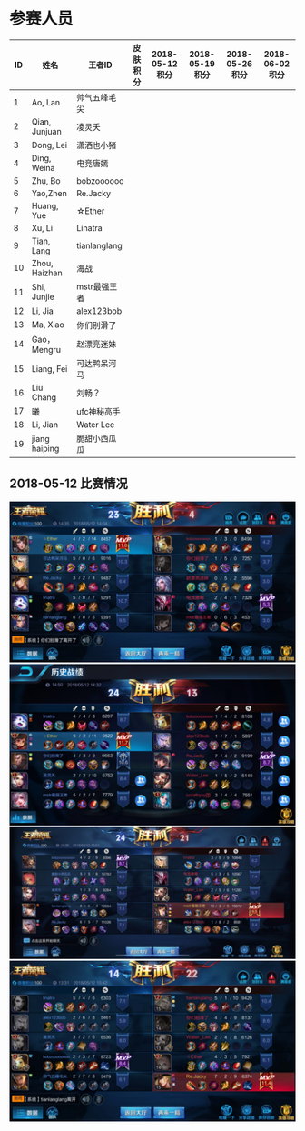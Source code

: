 # 参赛人员
ID|姓名|王者ID|皮肤积分|2018-05-12积分|2018-05-19积分|2018-05-26积分|2018-06-02积分
|----|----|----|----|----|----|----|----|
1|Ao, Lan |帅气五峰毛尖|||||
2|Qian, Junjuan |凌灵夭|||||
3|Dong, Lei |潇洒也小猪|||||
4|Ding, Weina |电竞唐嫣|||||
5|Zhu, Bo |bobzoooooo|||||
6|Yao,Zhen |Re.Jacky |||||
7|Huang, Yue |☆Ether|||||
8|Xu, Li |Linatra|||||
9|Tian, Lang |tianlanglang|||||
10|Zhou, Haizhan |海战|||||
11|Shi, Junjie |mstr最强王者|||||
12|Li, Jia |alex123bob|||||
13|Ma, Xiao |你们别滑了|||||
14|Gao，Mengru |赵漂亮迷妹|||||
15|Liang, Fei |可达鸭呆河马|||||
16|Liu Chang |刘畅？|||||
17|曦|ufc神秘高手|||||
18|Li, Jian|Water Lee|||||
19|jiang haiping|脆甜小西瓜瓜|||||

## 2018-05-12 比赛情况
![Alt text](https://raw.githubusercontent.com/Alom/ESportsClub/master/May/2018-05-12/5-12-1.jpg)
![Alt text](https://raw.githubusercontent.com/Alom/ESportsClub/master/May/2018-05-12/5-12-2.jpg)
![Alt text](https://raw.githubusercontent.com/Alom/ESportsClub/master/May/2018-05-12/5-12-3.jpg)
![Alt text](https://raw.githubusercontent.com/Alom/ESportsClub/master/May/2018-05-12/5-12-4.jpeg)
